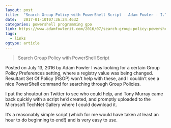 ```yaml
---
layout: post 
title:  "Search Group Policy with PowerShell Script - Adam Fowler - I.T. From Australia" 
date:   2017-01-10T07:36:24.463Z 
categories: powershell programming gpo
link: https://www.adamfowlerit.com/2016/07/search-group-policy-powershell-script/
tags:
  - links
ogtype: article 
---
```


> Search Group Policy with PowerShell Script

Posted on July 13, 2016 by Adam Fowler
I was looking for a certain Group Policy Preferences setting, where a registry value was being changed. Resultant Set Of Policy (RSOP) won’t help with these, and I couldn’t see a nice PowerShell command for searching through Group Policies.

I put the shoutout on Twitter to see who could help, and Tony Murray came back quickly with a script he’d created, and promptly uploaded to the Microsoft TechNet Gallery where I could download it.

It’s a reasonably simple script (which for me would have taken at least an hour to do beginning to end!) and is very easy to use.